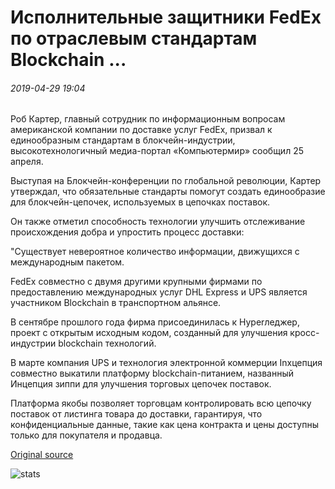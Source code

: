 # Исполнительные защитники FedEx по отраслевым стандартам Blockchain ...

###### 2019-04-29 19:04

Роб Картер, главный сотрудник по информационным вопросам американской компании по доставке услуг FedEx, призвал к единообразным стандартам в блокчейн-индустрии, высокотехнологичный медиа-портал «Компьютермир» сообщил 25 апреля.

Выступая на Блокчейн-конференции по глобальной революции, Картер утверждал, что обязательные стандарты помогут создать единообразие для блокчейн-цепочек, используемых в цепочках поставок.

Он также отметил способность технологии улучшить отслеживание происхождения добра и упростить процесс доставки:

"Существует невероятное количество информации, движущихся с международным пакетом.

FedEx совместно с двумя другими крупными фирмами по предоставлению международных услуг DHL Express и UPS является участником Blockchain в транспортном альянсе.

В сентябре прошлого года фирма присоединилась к Hyperледжер, проект с открытым исходным кодом, созданный для улучшения кросс-индустрии blockchain технологий.

В марте компания UPS и технология электронной коммерции Inxцепция совместно выкатили платформу blockchain-питанием, названный Инцепция зиппи для улучшения торговых цепочек поставок.

Платформа якобы позволяет торговцам контролировать всю цепочку поставок от листинга товара до доставки, гарантируя, что конфиденциальные данные, такие как цена контракта и цены доступны только для покупателя и продавца.

[Original source](https://cointelegraph.com/news/fedex-executive-advocates-for-industry-blockchain-standards)

![stats](https://c.statcounter.com/11760860/0/a89fa40b/1/ "stats")